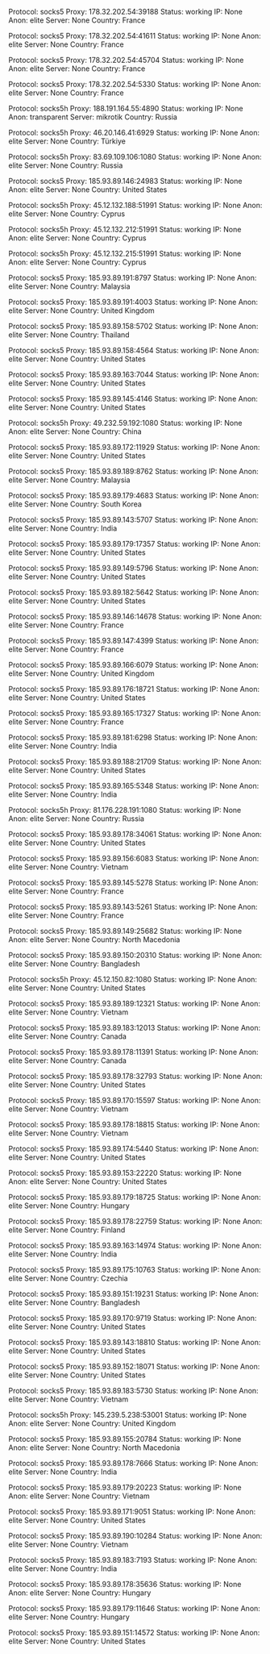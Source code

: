 Protocol: socks5
Proxy: 178.32.202.54:39188
Status: working
IP: None
Anon: elite
Server: None
Country: France

Protocol: socks5
Proxy: 178.32.202.54:41611
Status: working
IP: None
Anon: elite
Server: None
Country: France

Protocol: socks5
Proxy: 178.32.202.54:45704
Status: working
IP: None
Anon: elite
Server: None
Country: France

Protocol: socks5
Proxy: 178.32.202.54:5330
Status: working
IP: None
Anon: elite
Server: None
Country: France

Protocol: socks5h
Proxy: 188.191.164.55:4890
Status: working
IP: None
Anon: transparent
Server: mikrotik
Country: Russia

Protocol: socks5h
Proxy: 46.20.146.41:6929
Status: working
IP: None
Anon: elite
Server: None
Country: Türkiye

Protocol: socks5h
Proxy: 83.69.109.106:1080
Status: working
IP: None
Anon: elite
Server: None
Country: Russia

Protocol: socks5
Proxy: 185.93.89.146:24983
Status: working
IP: None
Anon: elite
Server: None
Country: United States

Protocol: socks5h
Proxy: 45.12.132.188:51991
Status: working
IP: None
Anon: elite
Server: None
Country: Cyprus

Protocol: socks5h
Proxy: 45.12.132.212:51991
Status: working
IP: None
Anon: elite
Server: None
Country: Cyprus

Protocol: socks5h
Proxy: 45.12.132.215:51991
Status: working
IP: None
Anon: elite
Server: None
Country: Cyprus

Protocol: socks5
Proxy: 185.93.89.191:8797
Status: working
IP: None
Anon: elite
Server: None
Country: Malaysia

Protocol: socks5
Proxy: 185.93.89.191:4003
Status: working
IP: None
Anon: elite
Server: None
Country: United Kingdom

Protocol: socks5
Proxy: 185.93.89.158:5702
Status: working
IP: None
Anon: elite
Server: None
Country: Thailand

Protocol: socks5
Proxy: 185.93.89.158:4564
Status: working
IP: None
Anon: elite
Server: None
Country: United States

Protocol: socks5
Proxy: 185.93.89.163:7044
Status: working
IP: None
Anon: elite
Server: None
Country: United States

Protocol: socks5
Proxy: 185.93.89.145:4146
Status: working
IP: None
Anon: elite
Server: None
Country: United States

Protocol: socks5h
Proxy: 49.232.59.192:1080
Status: working
IP: None
Anon: elite
Server: None
Country: China

Protocol: socks5
Proxy: 185.93.89.172:11929
Status: working
IP: None
Anon: elite
Server: None
Country: United States

Protocol: socks5
Proxy: 185.93.89.189:8762
Status: working
IP: None
Anon: elite
Server: None
Country: Malaysia

Protocol: socks5
Proxy: 185.93.89.179:4683
Status: working
IP: None
Anon: elite
Server: None
Country: South Korea

Protocol: socks5
Proxy: 185.93.89.143:5707
Status: working
IP: None
Anon: elite
Server: None
Country: India

Protocol: socks5
Proxy: 185.93.89.179:17357
Status: working
IP: None
Anon: elite
Server: None
Country: United States

Protocol: socks5
Proxy: 185.93.89.149:5796
Status: working
IP: None
Anon: elite
Server: None
Country: United States

Protocol: socks5
Proxy: 185.93.89.182:5642
Status: working
IP: None
Anon: elite
Server: None
Country: United States

Protocol: socks5
Proxy: 185.93.89.146:14678
Status: working
IP: None
Anon: elite
Server: None
Country: France

Protocol: socks5
Proxy: 185.93.89.147:4399
Status: working
IP: None
Anon: elite
Server: None
Country: France

Protocol: socks5
Proxy: 185.93.89.166:6079
Status: working
IP: None
Anon: elite
Server: None
Country: United Kingdom

Protocol: socks5
Proxy: 185.93.89.176:18721
Status: working
IP: None
Anon: elite
Server: None
Country: United States

Protocol: socks5
Proxy: 185.93.89.165:17327
Status: working
IP: None
Anon: elite
Server: None
Country: France

Protocol: socks5
Proxy: 185.93.89.181:6298
Status: working
IP: None
Anon: elite
Server: None
Country: India

Protocol: socks5
Proxy: 185.93.89.188:21709
Status: working
IP: None
Anon: elite
Server: None
Country: United States

Protocol: socks5
Proxy: 185.93.89.165:5348
Status: working
IP: None
Anon: elite
Server: None
Country: India

Protocol: socks5h
Proxy: 81.176.228.191:1080
Status: working
IP: None
Anon: elite
Server: None
Country: Russia

Protocol: socks5
Proxy: 185.93.89.178:34061
Status: working
IP: None
Anon: elite
Server: None
Country: United States

Protocol: socks5
Proxy: 185.93.89.156:6083
Status: working
IP: None
Anon: elite
Server: None
Country: Vietnam

Protocol: socks5
Proxy: 185.93.89.145:5278
Status: working
IP: None
Anon: elite
Server: None
Country: France

Protocol: socks5
Proxy: 185.93.89.143:5261
Status: working
IP: None
Anon: elite
Server: None
Country: France

Protocol: socks5
Proxy: 185.93.89.149:25682
Status: working
IP: None
Anon: elite
Server: None
Country: North Macedonia

Protocol: socks5
Proxy: 185.93.89.150:20310
Status: working
IP: None
Anon: elite
Server: None
Country: Bangladesh

Protocol: socks5h
Proxy: 45.12.150.82:1080
Status: working
IP: None
Anon: elite
Server: None
Country: United States

Protocol: socks5
Proxy: 185.93.89.189:12321
Status: working
IP: None
Anon: elite
Server: None
Country: Vietnam

Protocol: socks5
Proxy: 185.93.89.183:12013
Status: working
IP: None
Anon: elite
Server: None
Country: Canada

Protocol: socks5
Proxy: 185.93.89.178:11391
Status: working
IP: None
Anon: elite
Server: None
Country: Canada

Protocol: socks5
Proxy: 185.93.89.178:32793
Status: working
IP: None
Anon: elite
Server: None
Country: United States

Protocol: socks5
Proxy: 185.93.89.170:15597
Status: working
IP: None
Anon: elite
Server: None
Country: Vietnam

Protocol: socks5
Proxy: 185.93.89.178:18815
Status: working
IP: None
Anon: elite
Server: None
Country: Vietnam

Protocol: socks5
Proxy: 185.93.89.174:5440
Status: working
IP: None
Anon: elite
Server: None
Country: United States

Protocol: socks5
Proxy: 185.93.89.153:22220
Status: working
IP: None
Anon: elite
Server: None
Country: United States

Protocol: socks5
Proxy: 185.93.89.179:18725
Status: working
IP: None
Anon: elite
Server: None
Country: Hungary

Protocol: socks5
Proxy: 185.93.89.178:22759
Status: working
IP: None
Anon: elite
Server: None
Country: Finland

Protocol: socks5
Proxy: 185.93.89.163:14974
Status: working
IP: None
Anon: elite
Server: None
Country: India

Protocol: socks5
Proxy: 185.93.89.175:10763
Status: working
IP: None
Anon: elite
Server: None
Country: Czechia

Protocol: socks5
Proxy: 185.93.89.151:19231
Status: working
IP: None
Anon: elite
Server: None
Country: Bangladesh

Protocol: socks5
Proxy: 185.93.89.170:9719
Status: working
IP: None
Anon: elite
Server: None
Country: United States

Protocol: socks5
Proxy: 185.93.89.143:18810
Status: working
IP: None
Anon: elite
Server: None
Country: United States

Protocol: socks5
Proxy: 185.93.89.152:18071
Status: working
IP: None
Anon: elite
Server: None
Country: United States

Protocol: socks5
Proxy: 185.93.89.183:5730
Status: working
IP: None
Anon: elite
Server: None
Country: Vietnam

Protocol: socks5h
Proxy: 145.239.5.238:53001
Status: working
IP: None
Anon: elite
Server: None
Country: United Kingdom

Protocol: socks5
Proxy: 185.93.89.155:20784
Status: working
IP: None
Anon: elite
Server: None
Country: North Macedonia

Protocol: socks5
Proxy: 185.93.89.178:7666
Status: working
IP: None
Anon: elite
Server: None
Country: India

Protocol: socks5
Proxy: 185.93.89.179:20223
Status: working
IP: None
Anon: elite
Server: None
Country: Vietnam

Protocol: socks5
Proxy: 185.93.89.171:9051
Status: working
IP: None
Anon: elite
Server: None
Country: United States

Protocol: socks5
Proxy: 185.93.89.190:10284
Status: working
IP: None
Anon: elite
Server: None
Country: Vietnam

Protocol: socks5
Proxy: 185.93.89.183:7193
Status: working
IP: None
Anon: elite
Server: None
Country: India

Protocol: socks5
Proxy: 185.93.89.178:35636
Status: working
IP: None
Anon: elite
Server: None
Country: Hungary

Protocol: socks5
Proxy: 185.93.89.179:11646
Status: working
IP: None
Anon: elite
Server: None
Country: Hungary

Protocol: socks5
Proxy: 185.93.89.151:14572
Status: working
IP: None
Anon: elite
Server: None
Country: United States

